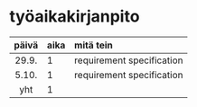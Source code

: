 # työaikakirjanpito

| päivä | aika | mitä tein  |
| :----:|:-----| :-----|
| 29.9. | 1    | requirement specification |
| 5.10. | 1    | requirement specification |
| yht   | 1   | | 